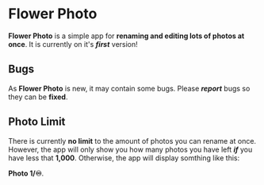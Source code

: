 # Flower Photo

**Flower Photo** is a simple app for **renaming and editing lots of photos at once**.
It is currently on it's ***first*** version!

## Bugs
As **Flower Photo** is new, it may contain some bugs.
Please ***report*** bugs so they can be **fixed**.

## Photo Limit
There is currently **no limit** to the amount of photos you can rename at once. However, the app will only show you how many photos you have left ***if*** you have less that **1,000**. Otherwise, the app will display somthing like this: 

**Photo 1/♾️**.
